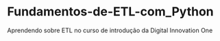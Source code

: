 # Fundamentos-de-ETL-com_Python
 Aprendendo sobre ETL no curso de introdução da Digital Innovation One
